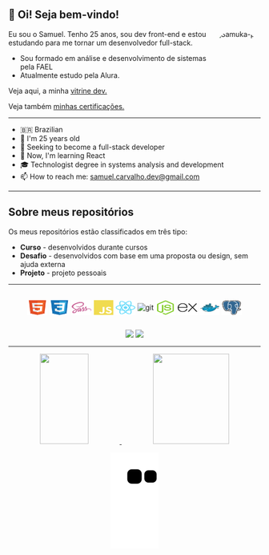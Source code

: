 ## 👋 Oi! Seja bem-vindo!
<img align="right" alt="Samuka-pic" height="150" style="border-radius:50px;" src="https://github.com/SamuraiSamuka.png">Eu sou o Samuel. Tenho 25 anos, sou dev front-end e estou estudando para me tornar um desenvolvedor full-stack.

* Sou formado em análise e desenvolvimento de sistemas pela FAEL
* Atualmente estudo pela Alura. 
<p>Veja aqui, a minha <a href ="https://cursos.alura.com.br/vitrinedev/samurai-samuka">vitrine dev.<a></p>
<p>Veja também <a href="https://cursos.alura.com.br/user/samurai-samuka/fullCertificate/5d7bf0dfe87467a27c33386e149d7ed9">minhas certificações.</a></p>

<hr>

- 🇧🇷  Brazilian
- 👶 I'm 25 years old
- 👀 Seeking to become a full-stack developer
- 🌱 Now, I'm learning React
- 🎓 Technologist degree in systems analysis and development
- 📫 How to reach me: samuel.carvalho.dev@gmail.com

<hr>
  
## Sobre meus repositórios
  Os meus repositórios estão classificados em três tipo:
  * **Curso** - desenvolvidos durante cursos
  * **Desafio** - desenvolvidos com base em uma proposta ou design, sem ajuda externa
  * **Projeto** - projeto pessoais
<hr>

<div align=center style="display:flex, justify-content:space-between"><br>
  <div>
    <img align="center" alt="HTML" height="30" width="40" src="https://raw.githubusercontent.com/devicons/devicon/master/icons/html5/html5-original.svg">
    <img align="center" alt="CSS" height="30" width="40" src="https://raw.githubusercontent.com/devicons/devicon/master/icons/css3/css3-original.svg">
    <img align="center" alt="CSS" height="30" width="40" src="https://raw.githubusercontent.com/devicons/devicon/master/icons/sass/sass-original.svg">
    <img align="center" alt="Js" height="30" width="40" src="https://raw.githubusercontent.com/devicons/devicon/master/icons/javascript/javascript-plain.svg">
    <img align="center" alt="React" height="30" width="40" src="https://raw.githubusercontent.com/devicons/devicon/1119b9f84c0290e0f0b38982099a2bd027a48bf1/icons/react/react-original.svg">
    <img align="center" alt="git" height="30" width="40" src="https://cdn.jsdelivr.net/gh/devicons/devicon/icons/git/git-original.svg" />
    <img align="center" alt="NodeJs" height="30" width="40" src="https://raw.githubusercontent.com/devicons/devicon/master/icons/nodejs/nodejs-original.svg" />
    <img align="center" alt="Express" height="30" width="40" src="https://raw.githubusercontent.com/devicons/devicon/master/icons/express/express-original.svg" />
    <img align="center" alt="Docker" height="30" width="40" src="https://raw.githubusercontent.com/devicons/devicon/master/icons/docker/docker-original.svg" />
    <img align="center" alt="PostgreSQL" height="30" width="40" src="https://raw.githubusercontent.com/devicons/devicon/master/icons/postgresql/postgresql-original.svg" />
  </div>
  
  ##
  
  <div>
    <a href = "mailto:samuel.carvalho.dev@gmail.com"><img src="https://img.shields.io/badge/-Gmail-%23333?style=for-the-badge&logo=gmail&logoColor=white" target="_blank"></a>
    <a href="https://www.linkedin.com/in/samuel-silva-de-carvalho" target="_blank"><img src="https://img.shields.io/badge/-LinkedIn-%230077B5?style=for-the-badge&logo=linkedin&logoColor=white" target="_blank"></a> 
  </div>
</div>

<hr>
  
<div align="center">
  <a href="https://github.com/SamuraiSamuka">
  <img height="180em" width="44%" src="https://github-readme-stats.vercel.app/api?username=samuraisamuka&show_icons=true&theme=codeSTACKr&include_all_commits=true&count_private=true"/>
  <img height="180em" width="55%" src="https://github-readme-stats.vercel.app/api/top-langs/?username=samuraisamuka&layout=compact&langs_count=7&theme=codeSTACKr"/>
</div>

<div align=center> 
  
  ![Snake animation](https://github.com/samuraisamuka/samuraisamuka/blob/output/github-contribution-grid-snake.svg)
 
</div>
